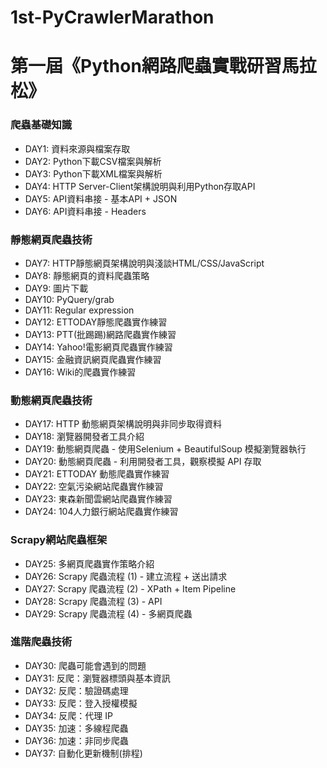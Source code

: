 # 1st-PyCrawlerMarathon
# 第一屆《Python網路爬蟲實戰研習馬拉松》
### 爬蟲基礎知識
*  DAY1: 資料來源與檔案存取
*  DAY2: Python下載CSV檔案與解析
*  DAY3: Python下載XML檔案與解析
*  DAY4: HTTP Server-Client架構說明與利用Python存取API
*  DAY5: API資料串接 - 基本API + JSON
*  DAY6: API資料串接 - Headers
### 靜態網頁爬蟲技術
*  DAY7: HTTP靜態網頁架構說明與淺談HTML/CSS/JavaScript
*  DAY8: 靜態網頁的資料爬蟲策略
*  DAY9: 圖片下載
* DAY10: PyQuery/grab
* DAY11: Regular expression
* DAY12: ETTODAY靜態爬蟲實作練習
* DAY13: PTT(批踢踢)網路爬蟲實作練習
* DAY14: Yahoo!電影網頁爬蟲實作練習
* DAY15: 金融資訊網頁爬蟲實作練習
* DAY16: Wiki的爬蟲實作練習
### 動態網頁爬蟲技術
* DAY17: HTTP 動態網頁架構說明與非同步取得資料
* DAY18: 瀏覽器開發者工具介紹
* DAY19: 動態網頁爬蟲 - 使用Selenium + BeautifulSoup 模擬瀏覽器執行
* DAY20: 動態網頁爬蟲 - 利用開發者工具，觀察模擬 API 存取
* DAY21: ETTODAY 動態爬蟲實作練習
* DAY22: 空氣污染網站爬蟲實作練習
* DAY23: 東森新聞雲網站爬蟲實作練習
* DAY24: 104人力銀行網站爬蟲實作練習
### Scrapy網站爬蟲框架
* DAY25: 多網頁爬蟲實作策略介紹
* DAY26: Scrapy 爬蟲流程 (1) - 建立流程 + 送出請求
* DAY27: Scrapy 爬蟲流程 (2) - XPath + Item Pipeline
* DAY28: Scrapy 爬蟲流程 (3) - API
* DAY29: Scrapy 爬蟲流程 (4) - 多網頁爬蟲
### 進階爬蟲技術
* DAY30: 爬蟲可能會遇到的問題
* DAY31: 反爬：瀏覽器標頭與基本資訊
* DAY32: 反爬：驗證碼處理
* DAY33: 反爬：登入授權模擬
* DAY34: 反爬：代理 IP
* DAY35: 加速：多線程爬蟲
* DAY36: 加速：非同步爬蟲
* DAY37: 自動化更新機制(排程)

